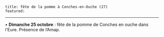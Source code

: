 	title: fête de la pomme à Conches-en-Ouche (27)
	featured:
---

• **Dimanche 25 octobre** : fête de la pomme de Conches en ouche dans l'Eure. Présence de l’Amap.